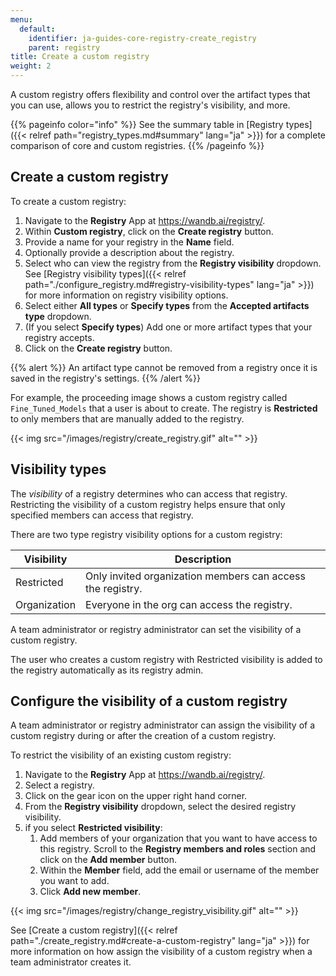```yaml
---
menu:
  default:
    identifier: ja-guides-core-registry-create_registry
    parent: registry
title: Create a custom registry
weight: 2
---
```


A custom registry offers flexibility and control over the artifact types that you can use, allows you to restrict the registry's visibility, and more.

{{% pageinfo color="info" %}}
See the summary table in [Registry types]({{< relref path="registry_types.md#summary" lang="ja" >}}) for a complete comparison of core and custom registries.
{{% /pageinfo %}}


## Create a custom registry

To create a custom registry:
1. Navigate to the **Registry** App at https://wandb.ai/registry/.
2. Within **Custom registry**, click on the **Create registry** button.
3. Provide a name for your registry in the **Name** field.
4. Optionally provide a description about the registry.
5. Select who can view the registry from the **Registry visibility** dropdown. See [Registry visibility types]({{< relref path="./configure_registry.md#registry-visibility-types" lang="ja" >}}) for more information on registry visibility options.
6. Select either **All types** or **Specify types** from the **Accepted artifacts type** dropdown.
7. (If you select **Specify types**) Add one or more artifact types that your registry accepts.
8. Click on the **Create registry** button. 

{{% alert %}}
An artifact type cannot be removed from a registry once it is saved in the registry's settings.
{{% /alert %}}

For example, the proceeding image shows a custom registry called `Fine_Tuned_Models` that a user is about to create. The registry is **Restricted** to only members that are manually added to the registry.

{{< img src="/images/registry/create_registry.gif" alt="" >}}

## Visibility types

The *visibility* of a registry determines who can access that registry. Restricting the visibility of a custom registry helps ensure that only specified members can access that registry.

There are two type registry visibility options for a custom registry: 

| Visibility | Description |
| --- | --- | 
| Restricted   | Only invited organization members can access the registry.| 
| Organization | Everyone in the org can access the registry. |

A team administrator or registry administrator can set the visibility of a custom registry.

The user who creates a custom registry with Restricted visibility is added to the registry automatically as its registry admin. 


## Configure the visibility of a custom registry

A team administrator or registry administrator can assign the visibility of a custom registry during or after the creation of a custom registry. 

To restrict the visibility of an existing custom registry:

1. Navigate to the **Registry** App at https://wandb.ai/registry/.
2. Select a registry.
3. Click on the gear icon on the upper right hand corner.
4. From the **Registry visibility** dropdown, select the desired registry visibility.
5. if you select **Restricted visibility**:
   1. Add members of your organization that you want to have access to this registry. Scroll to the **Registry members and roles** section and click on the **Add member** button. 
   2. Within the **Member** field, add the email or username of the member you want to add.
   3. Click **Add new member**.

{{< img src="/images/registry/change_registry_visibility.gif" alt="" >}}

See [Create a custom registry]({{< relref path="./create_registry.md#create-a-custom-registry" lang="ja" >}}) for more information on how assign the visibility of a custom registry when a team administrator creates it.